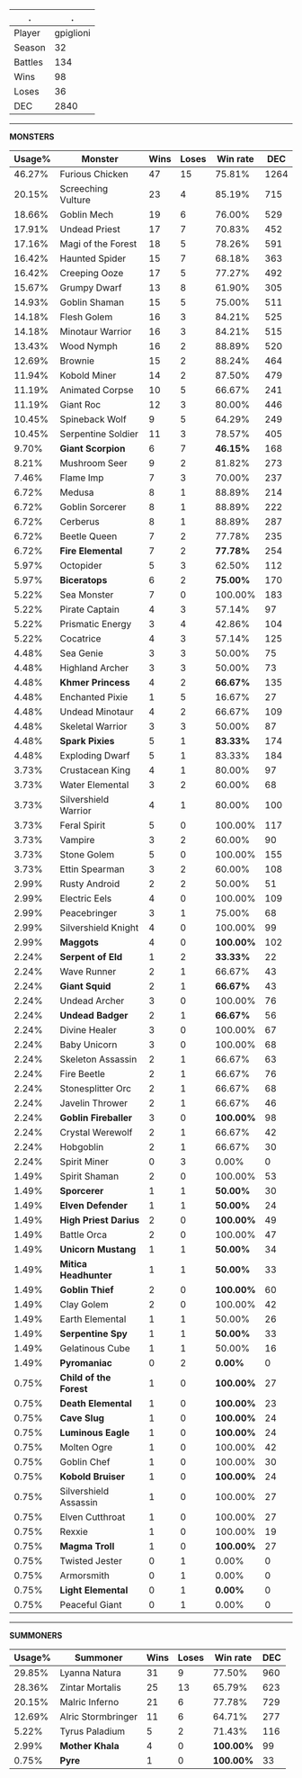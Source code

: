 .|.
|-|-
Player|gpiglioni
Season|32
Battles|134
Wins|98
Loses|36
DEC|2840

---
**MONSTERS**

Usage%|Monster|Wins|Loses|Win rate|DEC|
-|-|-|-|-|-|
46.27%|Furious Chicken|47|15|75.81%|1264|
20.15%|Screeching Vulture|23|4|85.19%|715|
18.66%|Goblin Mech|19|6|76.00%|529|
17.91%|Undead Priest|17|7|70.83%|452|
17.16%|Magi of the Forest|18|5|78.26%|591|
16.42%|Haunted Spider|15|7|68.18%|363|
16.42%|Creeping Ooze|17|5|77.27%|492|
15.67%|Grumpy Dwarf|13|8|61.90%|305|
14.93%|Goblin Shaman|15|5|75.00%|511|
14.18%|Flesh Golem|16|3|84.21%|525|
14.18%|Minotaur Warrior|16|3|84.21%|515|
13.43%|Wood Nymph|16|2|88.89%|520|
12.69%|Brownie|15|2|88.24%|464|
11.94%|Kobold Miner|14|2|87.50%|479|
11.19%|Animated Corpse|10|5|66.67%|241|
11.19%|Giant Roc|12|3|80.00%|446|
10.45%|Spineback Wolf|9|5|64.29%|249|
10.45%|Serpentine Soldier|11|3|78.57%|405|
9.70%|**Giant Scorpion**|6|7|**46.15%**|168|
8.21%|Mushroom Seer|9|2|81.82%|273|
7.46%|Flame Imp|7|3|70.00%|237|
6.72%|Medusa|8|1|88.89%|214|
6.72%|Goblin Sorcerer|8|1|88.89%|222|
6.72%|Cerberus|8|1|88.89%|287|
6.72%|Beetle Queen|7|2|77.78%|235|
6.72%|**Fire Elemental**|7|2|**77.78%**|254|
5.97%|Octopider|5|3|62.50%|112|
5.97%|**Biceratops**|6|2|**75.00%**|170|
5.22%|Sea Monster|7|0|100.00%|183|
5.22%|Pirate Captain|4|3|57.14%|97|
5.22%|Prismatic Energy|3|4|42.86%|104|
5.22%|Cocatrice|4|3|57.14%|125|
4.48%|Sea Genie|3|3|50.00%|75|
4.48%|Highland Archer|3|3|50.00%|73|
4.48%|**Khmer Princess**|4|2|**66.67%**|135|
4.48%|Enchanted Pixie|1|5|16.67%|27|
4.48%|Undead Minotaur|4|2|66.67%|109|
4.48%|Skeletal Warrior|3|3|50.00%|87|
4.48%|**Spark Pixies**|5|1|**83.33%**|174|
4.48%|Exploding Dwarf|5|1|83.33%|184|
3.73%|Crustacean King|4|1|80.00%|97|
3.73%|Water Elemental|3|2|60.00%|68|
3.73%|Silvershield Warrior|4|1|80.00%|100|
3.73%|Feral Spirit|5|0|100.00%|117|
3.73%|Vampire|3|2|60.00%|90|
3.73%|Stone Golem|5|0|100.00%|155|
3.73%|Ettin Spearman|3|2|60.00%|108|
2.99%|Rusty Android|2|2|50.00%|51|
2.99%|Electric Eels|4|0|100.00%|109|
2.99%|Peacebringer|3|1|75.00%|68|
2.99%|Silvershield Knight|4|0|100.00%|99|
2.99%|**Maggots**|4|0|**100.00%**|102|
2.24%|**Serpent of Eld**|1|2|**33.33%**|22|
2.24%|Wave Runner|2|1|66.67%|43|
2.24%|**Giant Squid**|2|1|**66.67%**|43|
2.24%|Undead Archer|3|0|100.00%|76|
2.24%|**Undead Badger**|2|1|**66.67%**|56|
2.24%|Divine Healer|3|0|100.00%|67|
2.24%|Baby Unicorn|3|0|100.00%|68|
2.24%|Skeleton Assassin|2|1|66.67%|63|
2.24%|Fire Beetle|2|1|66.67%|76|
2.24%|Stonesplitter Orc|2|1|66.67%|68|
2.24%|Javelin Thrower|2|1|66.67%|46|
2.24%|**Goblin Fireballer**|3|0|**100.00%**|98|
2.24%|Crystal Werewolf|2|1|66.67%|42|
2.24%|Hobgoblin|2|1|66.67%|30|
2.24%|Spirit Miner|0|3|0.00%|0|
1.49%|Spirit Shaman|2|0|100.00%|53|
1.49%|**Sporcerer**|1|1|**50.00%**|30|
1.49%|**Elven Defender**|1|1|**50.00%**|24|
1.49%|**High Priest Darius**|2|0|**100.00%**|49|
1.49%|Battle Orca|2|0|100.00%|47|
1.49%|**Unicorn Mustang**|1|1|**50.00%**|34|
1.49%|**Mitica Headhunter**|1|1|**50.00%**|33|
1.49%|**Goblin Thief**|2|0|**100.00%**|60|
1.49%|Clay Golem|2|0|100.00%|42|
1.49%|Earth Elemental|1|1|50.00%|26|
1.49%|**Serpentine Spy**|1|1|**50.00%**|33|
1.49%|Gelatinous Cube|1|1|50.00%|16|
1.49%|**Pyromaniac**|0|2|**0.00%**|0|
0.75%|**Child of the Forest**|1|0|**100.00%**|27|
0.75%|**Death Elemental**|1|0|**100.00%**|23|
0.75%|**Cave Slug**|1|0|**100.00%**|24|
0.75%|**Luminous Eagle**|1|0|**100.00%**|24|
0.75%|Molten Ogre|1|0|100.00%|42|
0.75%|Goblin Chef|1|0|100.00%|30|
0.75%|**Kobold Bruiser**|1|0|**100.00%**|24|
0.75%|Silvershield Assassin|1|0|100.00%|27|
0.75%|Elven Cutthroat|1|0|100.00%|27|
0.75%|Rexxie|1|0|100.00%|19|
0.75%|**Magma Troll**|1|0|**100.00%**|27|
0.75%|Twisted Jester|0|1|0.00%|0|
0.75%|Armorsmith|0|1|0.00%|0|
0.75%|**Light Elemental**|0|1|**0.00%**|0|
0.75%|Peaceful Giant|0|1|0.00%|0|

---
**SUMMONERS**

Usage%|Summoner|Wins|Loses|Win rate|DEC|
-|-|-|-|-|-|
29.85%|Lyanna Natura|31|9|77.50%|960|
28.36%|Zintar Mortalis|25|13|65.79%|623|
20.15%|Malric Inferno|21|6|77.78%|729|
12.69%|Alric Stormbringer|11|6|64.71%|277|
5.22%|Tyrus Paladium|5|2|71.43%|116|
2.99%|**Mother Khala**|4|0|**100.00%**|99|
0.75%|**Pyre**|1|0|**100.00%**|33|
